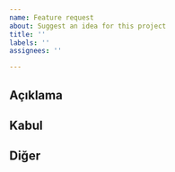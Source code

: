 ```yaml
---
name: Feature request
about: Suggest an idea for this project
title: ''
labels: ''
assignees: ''

---
```


## Açıklama

<!--- Yapilacak isle ilgili genel aciklama -->


## Kabul

<!--- Görün kabul olması için gereklı temel şartlar -->


## Diğer

<!--- Diğer notlar -->

